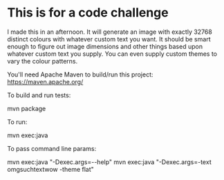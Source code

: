 # This is for a code challenge
I made this in an afternoon. It will generate an image with exactly 32768 distinct colours with whatever custom text you want. It should be smart enough to figure out image dimensions and other things based upon whatever custom text you supply. You can even supply custom themes to vary the colour patterns.

You'll need Apache Maven to build/run this project: https://maven.apache.org/

To build and run tests:

mvn package

To run:

mvn exec:java

To pass command line params:

mvn exec:java "-Dexec.args=--help"
mvn exec:java "-Dexec.args=-text omgsuchtextwow -theme flat"


